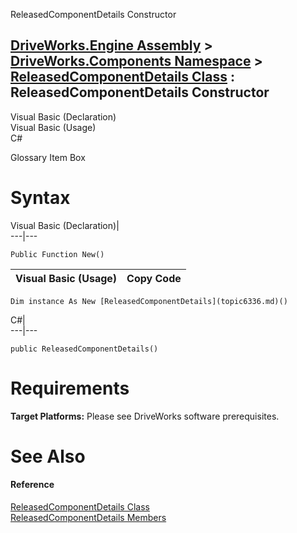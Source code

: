 ReleasedComponentDetails Constructor   
  
[DriveWorks.Engine Assembly](topic2156.md) > [DriveWorks.Components Namespace](topic6089.md) > [ReleasedComponentDetails Class](topic6336.md) : ReleasedComponentDetails Constructor  
---  
  
Visual Basic (Declaration)    
Visual Basic (Usage)    
C# 

Glossary Item Box

# Syntax

Visual Basic (Declaration)|   
---|---  
      
    
    Public Function New()  
  
Visual Basic (Usage)| Copy Code  
---|---  
      
    
    Dim instance As New [ReleasedComponentDetails](topic6336.md)()  
  
C#|   
---|---  
      
    
    public ReleasedComponentDetails()  
  
# Requirements

**Target Platforms:** Please see DriveWorks software prerequisites.

# See Also

#### Reference

[ReleasedComponentDetails Class](topic6336.md)   
[ReleasedComponentDetails Members](topic6337.md)


